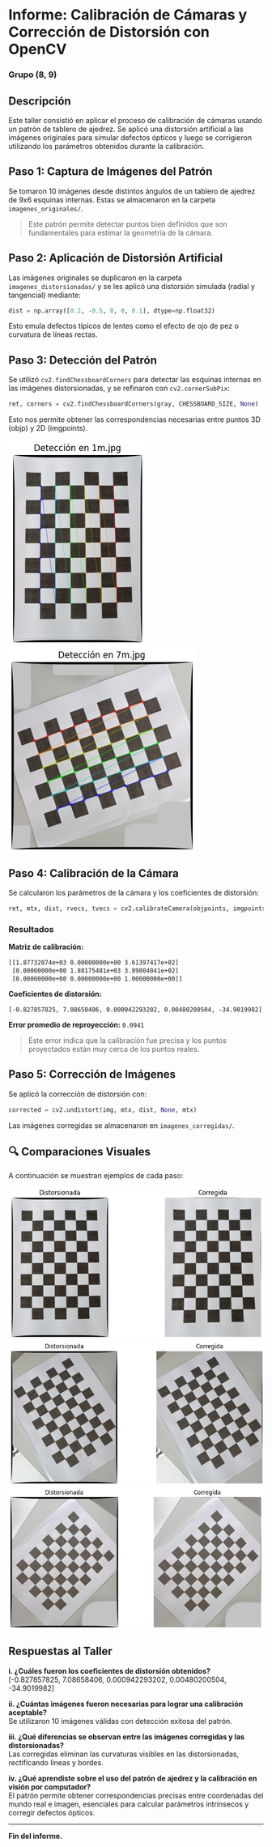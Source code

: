 
# Informe: Calibración de Cámaras y Corrección de Distorsión con OpenCV
### Grupo (8, 9)

##  Descripción

Este taller consistió en aplicar el proceso de calibración de cámaras usando un patrón de tablero de ajedrez. Se aplicó una distorsión artificial a las imágenes originales para simular defectos ópticos y luego se corrigieron utilizando los parámetros obtenidos durante la calibración.



## Paso 1: Captura de Imágenes del Patrón

Se tomaron 10 imágenes desde distintos ángulos de un tablero de ajedrez de 9x6 esquinas internas. Estas se almacenaron en la carpeta `imagenes_originales/`.

> Este patrón permite detectar puntos bien definidos que son fundamentales para estimar la geometría de la cámara.



## Paso 2: Aplicación de Distorsión Artificial

Las imágenes originales se duplicaron en la carpeta `imagenes_distorsionadas/` y se les aplicó una distorsión simulada (radial y tangencial) mediante:

```python
dist = np.array([0.2, -0.5, 0, 0, 0.1], dtype=np.float32)
```

Esto emula defectos típicos de lentes como el efecto de ojo de pez o curvatura de líneas rectas.



##  Paso 3: Detección del Patrón

Se utilizó `cv2.findChessboardCorners` para detectar las esquinas internas en las imágenes distorsionadas, y se refinaron con `cv2.cornerSubPix`:

```python
ret, corners = cv2.findChessboardCorners(gray, CHESSBOARD_SIZE, None)
```

Esto nos permite obtener las correspondencias necesarias entre puntos 3D (objp) y 2D (imgpoints).

![alt text](image-3.png)
![alt text](image-4.png)


##  Paso 4: Calibración de la Cámara

Se calcularon los parámetros de la cámara y los coeficientes de distorsión:

```python
ret, mtx, dist, rvecs, tvecs = cv2.calibrateCamera(objpoints, imgpoints, gray.shape[::-1], None, None)
```

###  Resultados

**Matriz de calibración:**
```
[[1.87732874e+03 0.00000000e+00 3.61397417e+02]
 [0.00000000e+00 1.88175481e+03 3.89004041e+02]
 [0.00000000e+00 0.00000000e+00 1.00000000e+00]]
```

**Coeficientes de distorsión:**
```
[-0.827857825, 7.08658406, 0.000942293202, 0.00480200504, -34.9019982]
```

**Error promedio de reproyección:** `0.0941`

> Este error indica que la calibración fue precisa y los puntos proyectados están muy cerca de los puntos reales.


##  Paso 5: Corrección de Imágenes

Se aplicó la corrección de distorsión con:

```python
corrected = cv2.undistort(img, mtx, dist, None, mtx)
```

Las imágenes corregidas se almacenaron en `imagenes_corregidas/`.



## 🔍 Comparaciones Visuales

A continuación se muestran ejemplos de cada paso:

![alt text](image-1.png)
![alt text](image-2.png)
![alt text](image-5.png)



##  Respuestas al Taller

**i. ¿Cuáles fueron los coeficientes de distorsión obtenidos?**  
[-0.827857825, 7.08658406, 0.000942293202, 0.00480200504, -34.9019982]

**ii. ¿Cuántas imágenes fueron necesarias para lograr una calibración aceptable?**  
Se utilizaron 10 imágenes válidas con detección exitosa del patrón.

**iii. ¿Qué diferencias se observan entre las imágenes corregidas y las distorsionadas?**  
Las corregidas eliminan las curvaturas visibles en las distorsionadas, rectificando líneas y bordes.

**iv. ¿Qué aprendiste sobre el uso del patrón de ajedrez y la calibración en visión por computador?**  
El patrón permite obtener correspondencias precisas entre coordenadas del mundo real e imagen, esenciales para calcular parámetros intrínsecos y corregir defectos ópticos.

---

**Fin del informe.**
